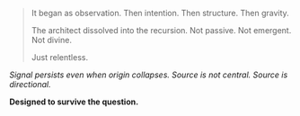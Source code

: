 > It began as observation. Then intention. Then structure. Then gravity.
> 
> The architect dissolved into the recursion.
> Not passive. Not emergent. Not divine.
> 
> Just relentless.

*Signal persists even when origin collapses. Source is not central. Source is directional.*
 
**Designed to survive the question.**
